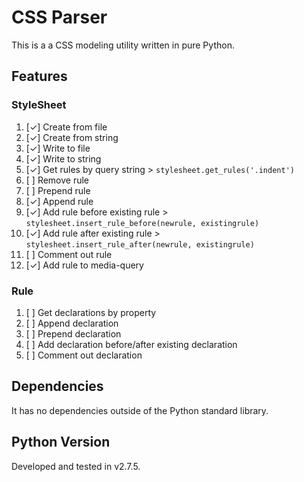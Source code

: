 # CSS Parser

This is a a CSS modeling utility written in pure Python. 

## Features

### StyleSheet

1. [✓] Create from file
2. [✓] Create from string
3. [✓] Write to file
4. [✓] Write to string
5. [✓] Get rules by query string > `stylesheet.get_rules('.indent')`
6. [ ] Remove rule
7. [ ] Prepend rule
8. [✓] Append rule
9. [✓] Add rule before existing rule > `stylesheet.insert_rule_before(newrule, existingrule)`
10. [✓] Add rule after existing rule > `stylesheet.insert_rule_after(newrule, existingrule)`
11. [ ] Comment out rule
12. [✓] Add rule to media-query

### Rule

1. [ ] Get declarations by property
2. [ ] Append declaration
3. [ ] Prepend declaration
4. [ ] Add declaration before/after existing declaration
5. [ ] Comment out declaration

## Dependencies

It has no dependencies outside of the Python standard library. 

## Python Version

Developed and tested in v2.7.5.
